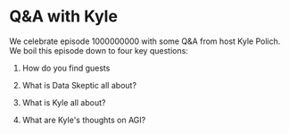 # Q&A with Kyle

We celebrate episode 1000000000 with some Q&A from host Kyle Polich.  We 
boil this episode down to four key questions:

1) How do you find guests

2) What is Data Skeptic all about?

3) What is Kyle all about?

4) What are Kyle's thoughts on AGI?

